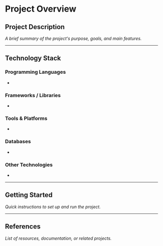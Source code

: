 # Project Overview

## Project Description
_A brief summary of the project's purpose, goals, and main features._

---

## Technology Stack

### Programming Languages
- 

### Frameworks / Libraries
- 

### Tools & Platforms
- 

### Databases
- 

### Other Technologies
- 

---

## Getting Started
_Quick instructions to set up and run the project._

---

## References
_List of resources, documentation, or related projects._